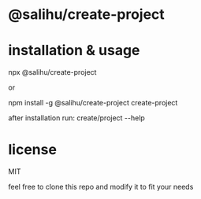# @salihu/create-project

# installation & usage

npx @salihu/create-project

or

npm install -g @salihu/create-project
create-project

after installation run:
create/project --help

# license

MIT

feel free to clone this repo and modify it to fit your needs
